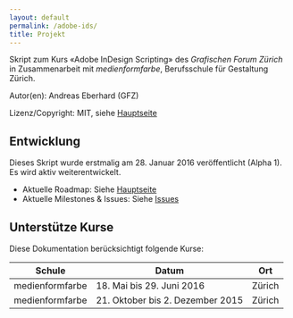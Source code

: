 ```yaml
---
layout: default
permalink: /adobe-ids/
title: Projekt
---
```


Skript zum Kurs «Adobe InDesign Scripting» des *Grafischen Forum Zürich* in Zusammenarbeit mit *medienformfarbe*, Berufsschule für Gestaltung Zürich.

Autor(en): Andreas Eberhard (GFZ)

Lizenz/Copyright: MIT, siehe [Hauptseite][1]

## Entwicklung

Dieses Skript wurde erstmalig am 28. Januar 2016 veröffentlicht (Alpha 1). Es wird aktiv weiterentwickelt. 

- Aktuelle Roadmap: Siehe [Hauptseite][1]
- Aktuelle Milestones & Issues: Siehe [Issues][2]

## Unterstütze Kurse

Diese Dokumentation berücksichtigt folgende Kurse:

| Schule          | Datum                            | Ort
|-----------------|----------------------------------|---------
| medienformfarbe | 18. Mai bis 29. Juni 2016        | Zürich
| medienformfarbe | 21. Oktober bis 2. Dezember 2015 | Zürich



[1]:https://github.com/grafisches-forum-zh/scripting
[2]:https://github.com/grafisches-forum-zh/scripting/issues